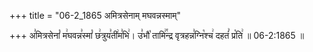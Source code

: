 +++
title = "06-2_1865 अमित्रसेनाम् मघवन्नस्माम्"

+++
अ꣣मित्रसेनां꣡ म꣢घवन्न꣣स्मां꣡ छ꣢त्रुय꣣ती꣢म꣣भि꣢। उ꣣भौ꣡ तामि꣢꣯न्द्र वृत्रहन्न꣣ग्नि꣡श्च꣢ दहतं꣣ प्र꣡ति꣢ ॥ 06-2:1865 ॥